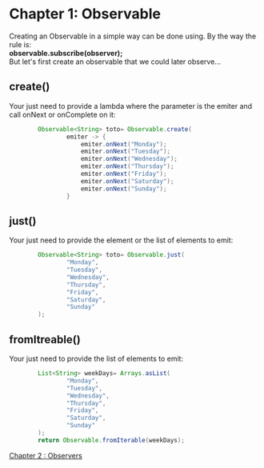 # Chapter 1: Observable
Creating an Observable in a simple way can be done using.
By the way the rule is:  
 **observable.subscribe(observer);**  
 But let's first create an observable that we could later observe...

## create()
Your just need to provide a lambda where the parameter is the emiter and
call onNext or onComplete on it:  
```java
        Observable<String> toto= Observable.create(
                emiter -> {
                    emiter.onNext("Monday");
                    emiter.onNext("Tuesday");
                    emiter.onNext("Wednesday");
                    emiter.onNext("Thursday");
                    emiter.onNext("Friday");
                    emiter.onNext("Saturday");
                    emiter.onNext("Sunday");
                }
```
## just()
Your just need to provide the element or the list of elements to emit:
```java
        Observable<String> toto= Observable.just(
                "Monday",
                "Tuesday",
                "Wednesday",
                "Thursday",
                "Friday",
                "Saturday",
                "Sunday"
        );
```

## fromItreable()
Your just need to provide the list of elements to emit:
```java
        List<String> weekDays= Arrays.asList(
                "Monday",
                "Tuesday",
                "Wednesday",
                "Thursday",
                "Friday",
                "Saturday",
                "Sunday"
        );
        return Observable.fromIterable(weekDays);
```

[Chapter 2 : Observers](Doc2_Observer.md)